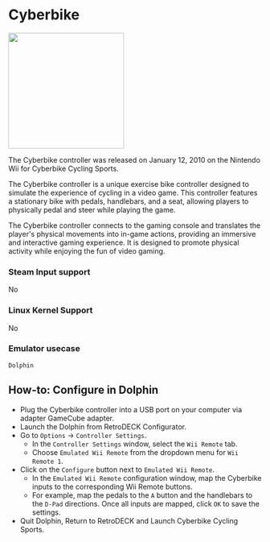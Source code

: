# Cyberbike

<img src="../../../wiki_images/controllers/cyberbike-controller.png" width="230">

The Cyberbike controller was released on January 12, 2010 on the Nintendo Wii for Cyberbike Cycling Sports.

The Cyberbike controller is a unique exercise bike controller designed to simulate the experience of cycling in a video game. This controller features a stationary bike with pedals, handlebars, and a seat, allowing players to physically pedal and steer while playing the game. 

The Cyberbike controller connects to the gaming console and translates the player's physical movements into in-game actions, providing an immersive and interactive gaming experience. It is designed to promote physical activity while enjoying the fun of video gaming. 



### Steam Input support

No

### Linux Kernel Support

No

### Emulator usecase

`Dolphin`

## How-to: Configure in Dolphin

- Plug the Cyberbike controller into a USB port on your computer via adapter GameCube adapter.
- Launch the Dolphin from RetroDECK Configurator.
- Go to `Options` -> `Controller Settings`.
    - In the `Controller Settings` window, select the `Wii Remote` tab.
    - Choose `Emulated Wii Remote` from the dropdown menu for `Wii Remote 1`.
- Click on the `Configure` button next to `Emulated Wii Remote`.
    - In the `Emulated Wii Remote` configuration window, map the Cyberbike inputs to the corresponding Wii Remote buttons.
    - For example, map the pedals to the `A` button and the handlebars to the `D-Pad` directions.
    Once all inputs are mapped, click `OK` to save the settings.
- Quit Dolphin, Return to RetroDECK and Launch Cyberbike Cycling Sports.
